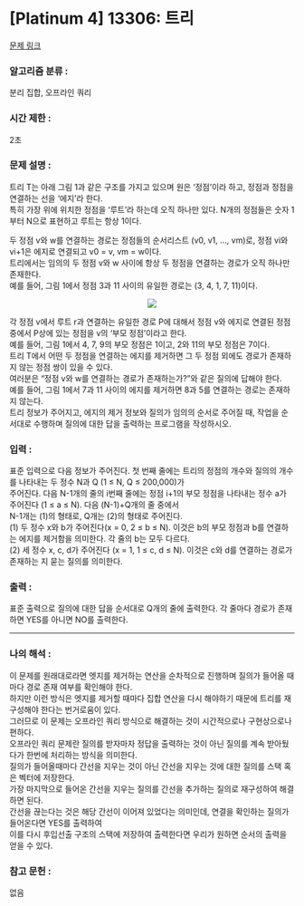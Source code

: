 [Platinum 4] 13306: 트리
====================================  
[문제 링크](https://www.acmicpc.net/problem/13306)  

### 알고리즘 분류 :  
분리 집합, 오프라인 쿼리  

### 시간 제한 :  
2초   

### 문제 설명 :  
트리 T는 아래 그림 1과 같은 구조를 가지고 있으며 원은 ‘정점’이라 하고, 정점과 정점을 연결하는 선을 ‘에지’라 한다.  
특히 가장 위에 위치한 정점을 ‘루트’라 하는데 오직 하나만 있다. N개의 정점들은 숫자 1부터 N으로 표현하고 루트는 항상 1이다.  

두 정점 v와 w를 연결하는 경로는 정점들의 순서리스트 (v0, v1, ..., vm)로, 정점 vi와 vi+1은 에지로 연결되고 v0 = v, vm = w이다.  
트리에서는 임의의 두 정점 v와 w 사이에 항상 두 정점을 연결하는 경로가 오직 하나만 존재한다.  
예를 들어, 그림 1에서 정점 3과 11 사이의 유일한 경로는 (3, 4, 1, 7, 11)이다.  

<p align="center">
<img src="https://onlinejudgeimages.s3-ap-northeast-1.amazonaws.com/problem/13306/1.png"> 
</p>  

각 정점 v에서 루트 r과 연결하는 유일한 경로 P에 대해서 정점 v와 에지로 연결된 정점 중에서 P상에 있는 정점을 v의 ‘부모 정점’이라고 한다.  
예를 들어, 그림 1에서 4, 7, 9의 부모 정점은 1이고, 2와 11의 부모 정점은 7이다.  
트리 T에서 어떤 두 정점을 연결하는 에지를 제거하면 그 두 정점 외에도 경로가 존재하지 않는 정점 쌍이 있을 수 있다.  
여러분은 “정점 v와 w를 연결하는 경로가 존재하는가?”와 같은 질의에 답해야 한다.   
예를 들어, 그림 1에서 7과 11 사이의 에지를 제거하면 8과 5를 연결하는 경로는 존재하지 않는다.   
트리 정보가 주어지고, 에지의 제거 정보와 질의가 임의의 순서로 주어질 때, 작업을 순서대로 수행하며 질의에 대한 답을 출력하는 프로그램을 작성하시오.  

### 입력 :   
표준 입력으로 다음 정보가 주어진다. 첫 번째 줄에는 트리의 정점의 개수와 질의의 개수를 나타내는 두 정수 N과 Q (1 ≤ N, Q ≤ 200,000)가  
주어진다. 다음 N-1개의 줄의 i번째 줄에는 정점 i+1의 부모 정점을 나타내는 정수 a가 주어진다 (1 ≤ a ≤ N). 다음 (N-1)+Q개의 줄 중에서  
N-1개는 (1)의 형태로, Q개는 (2)의 형태로 주어진다.  
(1) 두 정수 x와 b가 주어진다(x = 0, 2 ≤ b ≤ N). 이것은 b의 부모 정점과 b를 연결하는 에지를 제거함을 의미한다. 각 줄의 b는 모두 다르다.  
(2) 세 정수 x, c, d가 주어진다 (x = 1, 1 ≤ c, d ≤ N). 이것은 c와 d를 연결하는 경로가 존재하는 지 묻는 질의를 의미한다.  

### 출력 :   
표준 출력으로 질의에 대한 답을 순서대로 Q개의 줄에 출력한다. 각 줄마다 경로가 존재하면 YES를 아니면 NO를 출력한다.  

-----------------------------------------------------------  
### 나의 해석 :  
이 문제를 원래대로라면 엣지를 제거하는 연산을 순차적으로 진행하며 질의가 들어올 때마다 경로 존재 여부를 확인해야 한다.  
하지만 이런 방식은 엣지를 제거할 때마다 집합 연산을 다시 해야하기 때문에 트리를 재구성해야 한다는 번거로움이 있다.  
그러므로 이 문제는 오프라인 쿼리 방식으로 해결하는 것이 시간적으로나 구현상으로나 편하다.  
오프라인 쿼리 문제란 질의를 받자마자 정답을 출력하는 것이 아닌 질의를 계속 받아뒀다가 한번에 처리하는 방식을 의미한다.  
질의가 들어올때마다 간선을 지우는 것이 아닌 간선을 지우는 것에 대한 질의를 스택 혹은 벡터에 저장한다.  
가장 마지막으로 들어온 간선을 지우는 질의를 간선을 추가하는 질의로 재구성하여 해결하면 된다.  
간선을 끊는다는 것은 해당 간선이 이어져 있었다는 의미인데, 연결을 확인하는 질의가 들어온다면 YES를 출력하여  
이를 다시 후입선출 구조의 스택에 저장하여 출력한다면 우리가 원하면 순서의 출력을 얻을 수 있다.  



### 참고 문헌 :  
없음   

